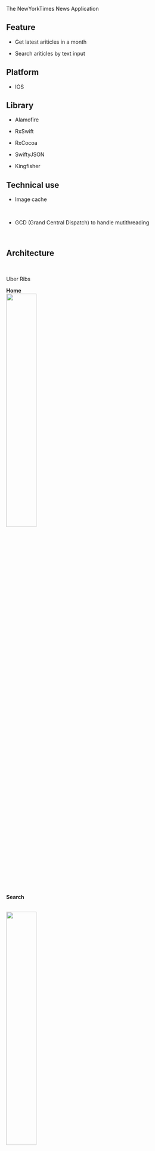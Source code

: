 The NewYorkTimes News Application 

## Feature
- Get latest ariticles in a month

- Search ariticles by text input

## Platform
- IOS

## Library
- Alamofire <br>

- RxSwift <br> 

- RxCocoa <br>

- SwiftyJSON <br>

- Kingfisher <br>

## Technical use
- Image cache

<br>

- GCD  (Grand Central Dispatch) to handle mutithreading 

<br>

## Architecture 
<br>

Uber Ribs 
<br>


**Home**
<br>
<img src="https://github.com/codedeman/VinidNews/blob/master/images/b242011ffd0604585d17.jpg"  width=40% />

<br>

**Search**

<br>
<img src="https://github.com/codedeman/VinidNews/blob/master/images/26ca80967c8f85d1dc9e.jpg"  width=40% />
<br>

**Articles details**
<br>
<img src="https://github.com/codedeman/VinidNews/blob/master/images/55e9b6b34aaab3f4eabb.jpg"  width=40% />
<br>

**Detect network change**
<br>
<img src="https://github.com/codedeman/VinidNews/blob/master/images/cf9b635a9b43621d3b52.jpg"  width=40% />
<br>



## IOS TEAM
- Developer Kien pham 
- Mentor Nguyen Chi Cong 
